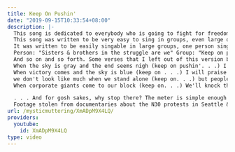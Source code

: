 ```yaml
---
title: Keep On Pushin'
date: "2019-09-15T10:33:54+08:00"
description: |-
  This song is dedicated to everybody who is going to fight for freedom in Denver & St. Paul this summer, and to all those who will keep the fight alive in their local towns. Also, to Mo, the Fantabulous Four & everybody I met that day in Boston for lighting a big ol' fire under my ass.
  This song was written to be very easy to sing in groups, even large ones, because it was inspired by a sea shantey.
  It was written to be easily singable in large groups, one person singing the first and third lines, and the whole group joining in on the "Keep on Pushin'" bits. Example:
  Person: "Sisters & brothers in the struggle are we" Group: "Keep on pushin' till a change come around." Person: "What benefits you will benefit me!" Group: "Keep on pushin' till a change come around!"
  And so on and so forth. Some verses that I left out of this version because I thought they did not quite fit with the song's punk aesthetic go like this:
  When the sky is gray and the end seems nigh (keep on pushin'. . .) I'll sing sweet songs to keep our spirits high (keep on pushin'. . .)
  When victory comes and the sky is blue (keep on . . .) I will praise all those who saw it thru (keep on . . .)
  we don't look like much when we stand alone (keep on. . .) but people united can't be overthrown (keep on. . .)
  When corporate giants come to our block (keep on. . .) We'll knock them dead with a single rock! (keep on. . .)

  . . . And for gosh sakes, why stop there? The meter is simple enough that any protester worth her/his Food Not Bombs burgoo can come up with still more verses. Used intelligently, this song will help hearten any protest group you sing it with.
  Footage stolen from documentaries about the N30 protests in Seattle & the anti-RNC actions in New York.
url: /mysticmuttering/XmADpM9X4LQ/
providers:
  youtube:
    id: XmADpM9X4LQ
type: video
---
```

